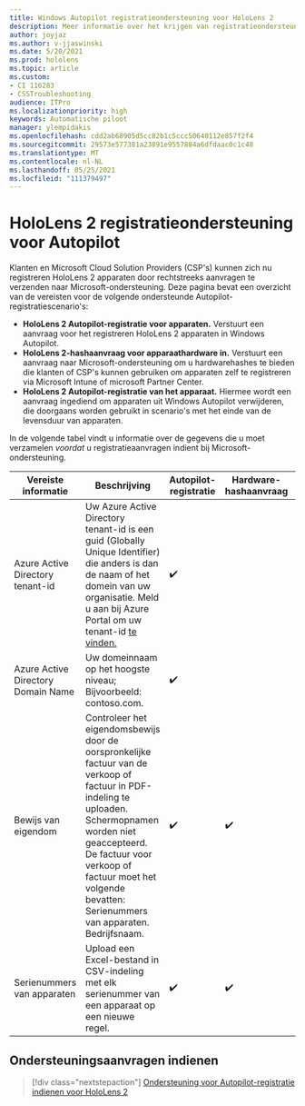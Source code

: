 ```yaml
---
title: Windows Autopilot registratieondersteuning voor HoloLens 2
description: Meer informatie over het krijgen van registratieondersteuning voor Autopilot op HoloLens 2 apparaten.
author: joyjaz
ms.author: v-jjaswinski
ms.date: 5/20/2021
ms.prod: hololens
ms.topic: article
ms.custom:
- CI 116283
- CSSTroubleshooting
audience: ITPro
ms.localizationpriority: high
keywords: Automatische piloot
manager: ylempidakis
ms.openlocfilehash: cdd2ab68905d5cc82b1c5ccc50640112e857f2f4
ms.sourcegitcommit: 29573e577381a23891e9557884a6dfdaac0c1c48
ms.translationtype: MT
ms.contentlocale: nl-NL
ms.lasthandoff: 05/25/2021
ms.locfileid: "111379497"
---
```

# <a name="hololens-2-registration-support-for-autopilot"></a>HoloLens 2 registratieondersteuning voor Autopilot

Klanten en Microsoft Cloud Solution Providers (CSP's) kunnen zich nu registreren HoloLens 2 apparaten door rechtstreeks aanvragen te verzenden naar Microsoft-ondersteuning. Deze pagina bevat een overzicht van de vereisten voor de volgende ondersteunde Autopilot-registratiescenario's:

- **HoloLens 2 Autopilot-registratie voor apparaten.** Verstuurt een aanvraag voor het registreren HoloLens 2 apparaten in Windows Autopilot.
- **HoloLens 2-hashaanvraag voor apparaathardware in.** Verstuurt een aanvraag naar Microsoft-ondersteuning om u hardwarehashes te bieden die klanten of CSP's kunnen gebruiken om apparaten zelf te registreren via Microsoft Intune of microsoft Partner Center.
- **HoloLens 2 Autopilot-registratie van het apparaat.** Hiermee wordt een aanvraag ingediend om apparaten uit Windows Autopilot verwijderen, die doorgaans worden gebruikt in scenario's met het einde van de levensduur van apparaten.

In de volgende tabel vindt u informatie over de gegevens die u moet verzamelen *voordat* u registratieaanvragen indient bij Microsoft-ondersteuning.

| Vereiste informatie | Beschrijving | Autopilot-registratie  | Hardware-hashaanvraag | Autopilot-registratie |
------------|-------------------------------|--------------------------------------------------|------------------------------|--------------------------------|
|  Azure Active Directory tenant-id    |    Uw Azure Active Directory tenant-id is een guid (Globally Unique Identifier) die anders is dan de naam of het domein van uw organisatie.    Meld u aan bij Azure Portal om uw tenant-id [te vinden.](https://portal.azure.com/#blade/Microsoft_AAD_IAM/ActiveDirectoryMenuBlade/Properties)    |     ✔️                         |                              |                         ✔️                        |
|  Azure Active Directory Domain Name    |   Uw domeinnaam op het hoogste niveau; Bijvoorbeeld: contoso.com.    |     ✔️                         |                              |                         ✔️                        |
|  Bewijs van eigendom    |   Controleer het eigendomsbewijs door de oorspronkelijke factuur van de verkoop of factuur in PDF-indeling te uploaden. Schermopnamen worden niet geaccepteerd. De factuur voor verkoop of factuur moet het volgende bevatten: Serienummers van apparaten. Bedrijfsnaam.     |     ✔️                         |              ✔️                |                         ✔️                        |
|  Serienummers van apparaten    |   Upload een Excel-bestand in CSV-indeling met elk serienummer van een apparaat op een nieuwe regel.     |     ✔️                         |              ✔️                |                         ✔️                        |

## <a name="submit-support-requests"></a>Ondersteuningsaanvragen indienen

> [!div class="nextstepaction"]
> [Ondersteuning voor Autopilot-registratie indienen voor HoloLens 2](https://prod.support.services.microsoft.com/supportrequestform/0d8bf192-cab7-6d39-143d-5a17840b9f5f)
